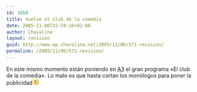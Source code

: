 ```yaml
---
id: 1668
title: Vuelve el club de la comedia
date: 2005-11-06T15:59:16+02:00
author: Chavalina
layout: revision
guid: http://www.wp.chavalina.net/2005/11/06/571-revision/
permalink: /2005/11/06/571-revision/
---
```

En este mismo momento est&aacute;n poniendo en <acronym title="Antena 3">A3</acronym> el gran programa «El club de la comedia». Lo malo es que hasta cortan los mon&oacute;logos para poner la publicidad![emo](/imagenes/emoticonos/triste.gif)
